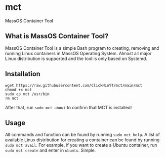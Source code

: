 # mct
MassOS Container Tool

## What is MassOS Container Tool?
MassOS Container Tool is a simple Bash program to creating, removing and running Linux containers in MassOS Operating System. Almost all major Linux distribution is supported and the tool is only based on Systemd.

## Installation
```
wget https://raw.githubusercontent.com/ClickNinYT/mct/main/mct
chmod +x mct
sudo cp mct /usr/bin
rm mct
```
After that, run `sudo mct about` to confirm that MCT is installed!

## Usage
All commands and function can be found by running `sudo mct help`. A list of available Linux distribution for creating a container can be found by running `sudo mct avail`. For example, if you want to create a Ubuntu container, run `sudo mct create` and enter in `ubuntu`. Simple.

